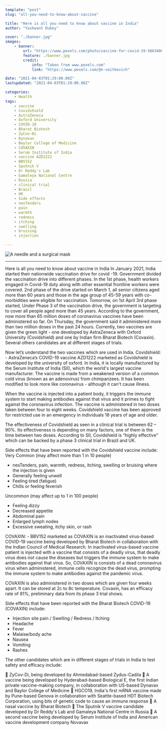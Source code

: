 ```yaml
---
template: "post"
slug: "all-you-need-to-know-about-vaccine"

title: "Here is all you need to know about vaccine in India"
author: "Yashwant Dubey"

cover: "./banner.jpg"
images:
    - banner:
        url: "https://www.pexels.com/photo/vaccine-for-covid-19-5863400/"
        feature: ./banner.jpg
        credit:
            info: "Taken from www.pexels.com"
            link: "https://www.pexels.com/@n-voitkevich"

date: "2021-04-03T01:29:00.00Z"
lastupdated: "2021-04-03T01:29:00.00Z"

categories: 
    - Health
tags:
    - vaccine
    - Covidshield
    - AstraZeneca
    - Oxford University
    - COVID-19
    - Bharat Biotech
    - ZyCov-Di
    - Dynavax 
    - Baylor College of Medicine
    - COVAXIN
    - Serum Institute of India
    - vaccine AZD1222 
    - BBV152
    - Sputnik V
    - Dr Reddy's Lab 
    - Gamaleya National Centre 
    - Russia
    - clinical trial
    - Brazil
    - UK
    - Side effects
    - nesTenders
    - pain
    - warmth
    - redness 
    - itching
    - swelling 
    - bruising 
    - injection

---
```


![A needle and a surgical mask](./banner.jpg)

---
Here is all you need to know about vaccine in India
In January 2021, India started their nationwide vaccination drive for covid -19. Government divided the vaccination drive into different phases. In the 1st phase, health workers engaged in Covid-19 duty along with other essential frontline workers were covered. 2nd phase of the drive started on March 1, all senior citizens aged more than 60 years and those in the age group of 45-59 years with co-morbidities were eligible for vaccination. Tomorrow, on 1st April 3rd phase started, Under Phase 3 of the vaccination drive, the government is targeting to cover all people aged more than 45 years. According to the government, now more than 65 million doses of coronavirus vaccines have been administered so far. On Thursday, the government said it administered more than two million doses in the past 24 hours. Currently, two vaccines are given the green light - one developed by AstraZeneca with Oxford University (Covidshield) and one by Indian firm Bharat Biotech (Covaxin). Several others candidates are at different stages of trials.

Now let’s understand the two vaccines which are used in India.
Covidshield: - AstraZeneca’s COVID-19 vaccine AZD1222 marketed as Covidshield is developed by the university of oxford. In India, it is locally manufactured by the Serum Institute of India (SII), which the world's largest vaccine manufacturer. The vaccine is made from a weakened version of a common cold virus (known as an adenovirus) from chimpanzees. It has been modified to look more like coronavirus - although it can't cause illness.

When the vaccine is injected into a patient body, it triggers the immune system to start making antibodies against that virus and it primes to fight against the coronavirus infection. The vaccine is administered in two doses taken between four to eight weeks. Covidshield vaccine has been approved for restricted use in an emergency in individuals 18 years of age and older.

The effectiveness of Covidshield as seen in a clinical trial is between 62 – 90%. Its effectiveness is depending on many factors, one of them is the time between two doses. According to SII, Covidshield is “highly effective” which can be backed by a phase 3 clinical trial in Brazil and UK.

Side effects that have been reported with the Covidshield vaccine include:
Very Common (may affect more than 1 in 10 people)
- nesTenders, pain, warmth, redness, itching, swelling or bruising where the injection is given
- Generally feeling unwell
- Feeling tired (fatigue)
- Chills or feeling feverish

Uncommon (may affect up to 1 in 100 people)
- Feeling dizzy
- Decreased appetite
- Abdominal pain
- Enlarged lymph nodes
- Excessive sweating, itchy skin, or rash

COVAXIN: - BBV152 marketed as COVAXIN is an inactivated virus-based COVID-19 vaccine being developed by Bharat Biotech in collaboration with the Indian Council of Medical Research. In inactivated virus-based vaccine patient is injected with a vaccine that consists of a deadly virus, that deadly virus does not cause the diseases but triggers the immune system to make antibodies against that virus. So, COVAXIN is consists of a dead coronavirus virus when administered, immune cells recognize the dead virus, prompting the immune system to make antibodies against the pandemic virus. 

COVAXIN is also administered in two doses which are given four weeks apart. It can be stored at 2c to 8c temperature. Covaxin, has an efficacy rate of 81%, preliminary data from its phase 3 trial shows.

Side effects that have been reported with the Bharat Biotech COVID-19 (COVAXIN) include:
- Injection site pain / Swelling / Redness / Itching
- Headache
- Fever
- Malaise/body ache
- Nausea
- Vomiting
- Rashes

The other candidates which are in different stages of trials in India to test safety and efficacy include:

	ZyCov-Di, being developed by Ahmedabad-based Zydus-Cadila
	A vaccine being developed by Hyderabad-based Biological E, the first Indian private vaccine-making company, in collaboration with US-based Dynavax and Baylor College of Medicine
	HGCO19, India's first mRNA vaccine made by Pune-based Genova in collaboration with Seattle-based HDT Biotech Corporation, using bits of genetic code to cause an immune response
	A nasal vaccine by Bharat Biotech
	The Sputnik V vaccine candidate developed by Dr Reddy's Lab and Gamaleya National Centre in Russia
	A second vaccine being developed by Serum Institute of India and American vaccine development company Novavax


